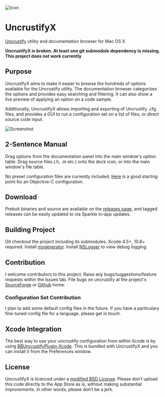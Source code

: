 ![Icon](Icon.png)
# UncrustifyX
[Uncrustify](http://uncrustify.sourceforge.net) utility and documentation browser for Mac OS X

**UncrustifyX is broken. At least one git submodule dependency is missing. This project does not work currently**

## Purpose
UncrustifyX aims to make it easier to browse the hundreds of options available for the Uncrustify utility. 
The documentation browser categorizes the options and provides easy searching and filtering. It can also show a live preview of applying an option on a code sample. 

Additionally, UncrustifyX allows importing and exporting of Uncrustify .cfg files, and provides a GUI to run a configuration set on a list of files, or direct source code input.

![Screenshot](Screenshot.jpg)

## 2-Sentence Manual
Drag options from the documentation panel into the main window's option table. 
Drag source files (.h, .m etc.) onto the dock icon, or into the main window's file table. 

No preset configuration files are currently included. [Here](https://gist.github.com/4242629) is a good starting point for an Objective-C configuration.

## Download
Prebuit binaries and source are available on the [releases page](https://github.com/ryanmaxwell/UncrustifyX/releases), and tagged releases can be easily updated to via Sparkle in-app updates.

## Building Project
Git checkout the project including its submodules. Xcode 4.5+, 10.8+ required. Install [mogenerator](http://rentzsch.github.com/mogenerator/). Install [NSLogger](https://github.com/fpillet/NSLogger) to view debug logging.

## Contribution
I welcome contributors to this project. Raise any bugs/suggestions/feature requests within the Issues tab.
File bugs on uncrustify at the project's [SourceForge](http://sourceforge.net/projects/uncrustify/) or [Github](https://github.com/bengardner/uncrustify) home.

### Configuration Set Contribution
I plan to add some default config files in the future. If you have a particulary fine-tuned config file for a language, please get in touch. 

## Xcode Integration
The best way to use your uncrustify configuration from within Xcode is by using [BBUncrustifyPlugin-Xcode](https://github.com/benoitsan/BBUncrustifyPlugin-Xcode). This is bundled with UncrustifyX and you can install it from the Preferences window. 

## License
UncrustifyX is licenced under a [modified BSD License](https://github.com/ryanmaxwell/UncrustifyX/blob/master/LICENSE). 
Please don’t upload this code directly to the App Store as is, without making substantial improvements. In other words, please don’t be a jerk.